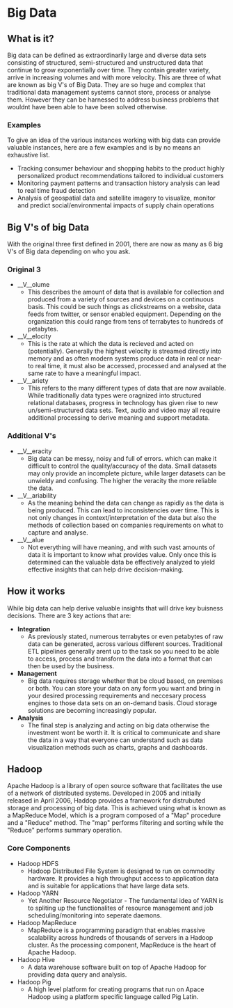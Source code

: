 # Big Data

## What is it?

Big data can be defined as extraordinarily large and diverse data sets consisting of structured, semi-structured and unstructured data that continue to grow exponentially over time. 
They contain greater variety, arrive in increasing volumes and with more velocity. This are three of what are known as big V's of Big Data. They are so huge and complex that traditional data management systems cannot store, process or analyse them. 
However they can be harnessed to address business problems that wouldnt have been able to have been solved otherwise.

### Examples

To give an idea of the various instances working with big data can provide valuable instances, here are a few examples and is by no means an exhaustive list.

* Tracking consumer behaviour and shopping habits to the product highly personalized product recommendations tailored to individual customers
* Monitoring payment patterns and transaction history analysis can lead to real time fraud detection
* Analysis of geospatial data and satellite imagery to visualize, monitor and predict social/environmental impacts of supply chain operations 

## Big V's of big Data

With the original three first defined in 2001, there are now as many as 6 big V's of Big data depending on who you ask.

### Original 3
* __V__olume 
	- This describes the amount of data that is available for collection and produced from a variety of sources and devices on a continuous basis. This could be such things as clickstreams on a website, data feeds from twitter, or sensor enabled equipment. Depending on the organization this could range from tens of terrabytes to hundreds of petabytes.
* __V__elocity 
	- This is the rate at which the data is recieved and acted on (potentially). Generally the highest velocity is streamed directly into memory and as often modern systems produce data in real or near-to real time, it must also be accessed, processed and analysed at the same rate to have a meaningful impact.
* __V__ariety
	- This refers to the many different types of data that are now available. While traditionally data types were oragnized into structured relational databases, progress in technology has given rise to new un/semi-structured data sets. Text, audio and video may all require additional processing to derive meaning and support metadata.
### Additional V's
* __V__eracity
	- Big data can be messy, noisy and full of errors. which can make it difficult to control the quality/accuracy of the data. Small datasets may only provide an incomplete picture, while larger datasets can be unwieldy and confusing. The higher the veracity the more reliable the data.
* __V__ariability
	- As the meaning behind the data can change as rapidly as the data is being produced. This can lead to inconsistencies over time. This is not only changes in context/interpretation of the data but also the methods of collection based on companies requirements on what to capture and analyse.
* __V__alue
	- Not everything will have meaning, and with such vast amounts of data it is important to know what provides value. Only once this is determined can the valuable data be effectively analyzed to yield effective insights that can help drive decision-making.

## How it works

While big data can help derive valuable insights that will drive key buisness decisions. There are 3 key actions that are:
* __Integration__
	- As previously stated, numerous terrabytes or even petabytes of raw data can be generated, across various different sources. Traditional ETL pipelines generally arent up to the task so you need to be able to access, process and transform the data into a format that can then be used by the business.
* __Management__
	- Big data requires storage whether that be cloud based, on premises or both. You can store your data on any form you want and bring in your desired processing requirements and neccesary process engines to those data sets on an on-demand basis. Cloud storage solutions are becoming increasingly popular.
* __Analysis__ 
	- The final step is analyzing and acting on big data otherwise the investment wont be worth it. It is critical to communicate and share the data in a way that everyone can understand such as data visualization methods such as charts, graphs and dashboards.

## Hadoop

Apache Hadoop is a library of open source software that facilitates the use of a network of distributed systems. Developed in 2005 and initially released in April 2006, Haddop provides a framework for distrubuted storage and processing of big data.
This is achieved using what is known as a MapReduce Model, which is a program composed of a "Map" procedure and a "Reduce" method. The "map" performs filtering and sorting while the "Reduce" performs summary operation. 

### Core Components

* Hadoop HDFS
	- Hadoop Distributed File System is designed to run on commodity hardware. It provides a high throughput access to application data and is suitable for applications that have large data sets.
* Hadoop YARN
	- Yet Another Resource Negotiator - The fundamental idea of YARN is to spliting up the functionalites of resource management and job scheduling/monitoring into seperate daemons. 
* Hadoop MapReduce
	- MapReduce is a programming paradigm that enables massive scalability across hundreds of thousands of servers in a Hadoop cluster. As the processing component, MapReduce is the heart of Apache Hadoop.
* Hadoop Hive
	- A data warehouse software built on top of Apache Hadoop for providing data query and analysis. 
* Hadoop Pig
	- A high level platform for creating programs that run on Apace Hadoop using a platform specific language called Pig Latin.

